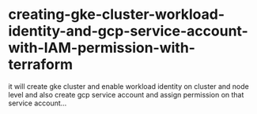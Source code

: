 # creating-gke-cluster-workload-identity-and-gcp-service-account-with-IAM-permission-with-terraform


it will create gke cluster and enable workload identity on cluster and node level and also create gcp service account and assign permission on that service account...

